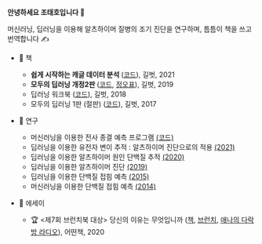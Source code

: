 <b> 안녕하세요 조태호입니다 </b> 👋  <br/>  

머신러닝, 딥러닝을 이용해 알츠하이머 질병의 조기 진단을 연구하며, 틈틈이 책을 쓰고 번역합니다 ✍️ <br/> 

* 📖 책
  + <b> 쉽게 시작하는 캐글 데이터 분석 </b>  ([코드](https://github.com/taehojo/getting_started_with_kaggle)), 길벗, 2021 
  + <b> 모두의 딥러닝 개정2판 </b>  ([코드](https://github.com/taehojo/deeplearning-for-everyone-2nd), [정오표](https://github.com/taehojo/deeplearning-for-everyone-2nd/blob/master/book/errata-1129.pdf)), 길벗, 2019 
  + 딥러닝 워크북 ([코드](https://github.com/taehojo/deeplearning-workshop)), 길벗, 2018
  + 모두의 딥러닝 1판 (절판) ([코드](https://github.com/taehojo/deeplearning-for-everyone-1st)), 길벗, 2017

* 🔬 연구
  + 머신러닝을 이용한 전사 종결 예측 프로그램 [(코드)](https://github.com/taehojo/machine-learning-biochemistry-rho)
  + 딥러닝을 이용한 유전자 변이 추적 : 알츠하이머 진단으로의 적용 [(2021)](https://www.medrxiv.org/content/10.1101/2021.07.19.21260789v1)
  + 딥러닝을 이용한 알츠하이머 원인 단백질 추적 [(2020)](https://bmcbioinformatics.biomedcentral.com/articles/10.1186/s12859-020-03848-0)
  + 딥러닝을 이용한 알츠하이머 진단 [(2019)](https://www.frontiersin.org/articles/10.3389/fnagi.2019.00220/full)
  + 딥러닝을 이용한 단백질 접힘 예측 [(2015)](https://www.nature.com/articles/srep17573) 
  + 머신러닝을 이용한 단백질 접힘 예측 [(2014)](https://bmcbioinformatics.biomedcentral.com/articles/10.1186/1471-2105-15-S11-S14)

* 📓 에세이
  + 🏆 <제7회 브런치북 대상> 당신의 이유는 무엇입니까 ([책](http://www.yes24.com/Product/Goods/90981164), [브런치](https://brunch.co.kr/brunchbook/not-this-world), [애나의 다락방 라디오](https://www.youtube.com/watch?v=szHI91_ZbBU)), 어떤책, 2020
  
<!---
taehojo/taehojo is a ✨ special ✨ repository because its `README.md` (this file) appears on your GitHub profile.
You can click the Preview link to take a look at your changes.
--->
